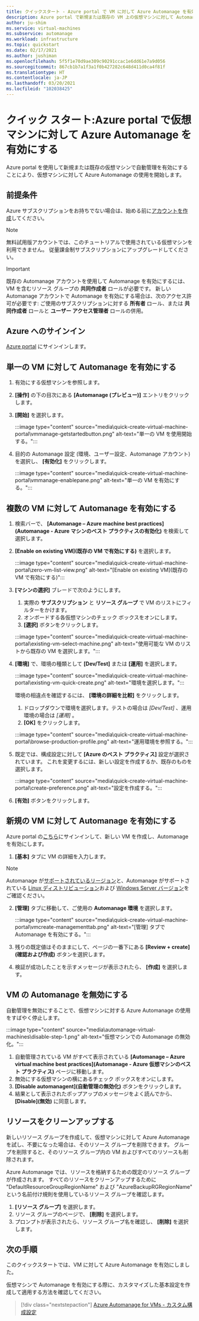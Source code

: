```yaml
---
title: クイックスタート - Azure portal で VM に対して Azure Automanage を有効にする
description: Azure portal で新規または既存の VM 上の仮想マシンに対して Automanage を迅速に有効にする方法について説明します。
author: ju-shim
ms.service: virtual-machines
ms.subservice: automanage
ms.workload: infrastructure
ms.topic: quickstart
ms.date: 02/17/2021
ms.author: jushiman
ms.openlocfilehash: 5f5f1e70d9ae309c90291ccac1e6dd61e7a9d056
ms.sourcegitcommit: 867cb1b7a1f3a1f0b427282c648d411d0ca4f81f
ms.translationtype: HT
ms.contentlocale: ja-JP
ms.lasthandoff: 03/20/2021
ms.locfileid: "102038425"
---
```

# <a name="quickstart-enable-azure-automanage-for-virtual-machines-in-the-azure-portal"></a>クイック スタート:Azure portal で仮想マシンに対して Azure Automanage を有効にする

Azure portal を使用して新規または既存の仮想マシンで自動管理を有効にすることにより、仮想マシンに対して Azure Automanage の使用を開始します。


## <a name="prerequisites"></a>前提条件

Azure サブスクリプションをお持ちでない場合は、始める前に[アカウントを作成](https://azure.microsoft.com/pricing/purchase-options/pay-as-you-go/)してください。

> [!NOTE]
> 無料試用版アカウントでは、このチュートリアルで使用されている仮想マシンを利用できません。 従量課金制サブスクリプションにアップグレードしてください。

> [!IMPORTANT]
> 既存の Automanage アカウントを使用して Automanage を有効にするには、VM を含むリソース グループの **共同作成者** ロールが必要です。 新しい Automanage アカウントで Automanage を有効にする場合は、次のアクセス許可が必要です: ご使用のサブスクリプションに対する **所有者** ロール、または **共同作成者** ロールと **ユーザー アクセス管理者** ロールの併用。


## <a name="sign-in-to-azure"></a>Azure へのサインイン

[Azure portal](https://aka.ms/AutomanagePortal-Ignite21) にサインインします。

## <a name="enable-automanage-for-a-single-vm"></a>単一の VM に対して Automanage を有効にする

1. 有効にする仮想マシンを参照します。

2. **[操作]** の下の目次にある **[Automanage (プレビュー)]** エントリをクリックします。

3. **[開始]** を選択します。

    :::image type="content" source="media\quick-create-virtual-machine-portal\vmmanage-getstartedbutton.png" alt-text="単一の VM を使用開始する。":::

4. 目的の Automanage 設定 (環境、ユーザー設定、Automanage アカウント) を選択し、 **[有効化]** をクリックします。

    :::image type="content" source="media\quick-create-virtual-machine-portal\vmmanage-enablepane.png" alt-text="単一の VM を有効にする。":::

## <a name="enable-automanage-for-multiple-vms"></a>複数の VM に対して Automanage を有効にする

1. 検索バーで、 **[Automanage – Azure machine best practices]\(Automanage - Azure マシンのベスト プラクティスの有効化)** を検索して選択します。

2. **[Enable on existing VM]\(既存の VM で有効にする\)** を選択します。

    :::image type="content" source="media\quick-create-virtual-machine-portal\zero-vm-list-view.png" alt-text="[Enable on existing VM]\(既存の VM で有効にする\)":::

3. **[マシンの選択]** ブレードで次のようにします。
    1. 実際の **サブスクリプション** と **リソース グループ** で VM のリストにフィルターをかけます。
    1. オンボードする各仮想マシンのチェック ボックスをオンにします。
    1. **[選択]** ボタンをクリックします。

    :::image type="content" source="media\quick-create-virtual-machine-portal\existing-vm-select-machine.png" alt-text="使用可能な VM のリストから既存の VM を選択します。":::

4. **[環境]** で、環境の種類として **[Dev/Test]** または **[運用]** を選択します。 

    :::image type="content" source="media\quick-create-virtual-machine-portal\existing-vm-quick-create.png" alt-text="環境を選択します。":::

   環境の相違点を確認するには、 **[環境の詳細を比較]** をクリックします。
    1. ドロップダウンで環境を選択します。テストの場合は *[Dev/Test]* 、運用環境の場合は *[運用]* 。
    1. **[OK]** をクリックします。

    :::image type="content" source="media\quick-create-virtual-machine-portal\browse-production-profile.png" alt-text="運用環境を参照する。":::

5. 既定では、構成設定に対して **[Azure のベスト プラクティス]** 設定が選択されています。 これを変更するには、新しい設定を作成するか、既存のものを選択します。 

    :::image type="content" source="media\quick-create-virtual-machine-portal\create-preference.png" alt-text="設定を作成する。":::

6. **[有効]** ボタンをクリックします。


## <a name="enable-automanage-for-a-new-vm"></a>新規の VM に対して Automanage を有効にする

Azure portal の[こちら](https://aka.ms/AzureAutomanagePreview)にサインインして、新しい VM を作成し、Automanage を有効にします。

1. **[基本]** タブに VM の詳細を入力します。

> [!NOTE]
> Automanage が[サポートされているリージョン](automanage-virtual-machines.md#supported-regions)と、Automanage がサポートされている [Linux ディストリビューション](automanage-linux.md#supported-linux-distributions-and-versions)および [Windows Server バージョン](automanage-windows-server.md#supported-windows-server-versions)をご確認ください。

2. **[管理]** タブに移動して、ご使用の **Automanage 環境** を選択します。

    :::image type="content" source="media\quick-create-virtual-machine-portal\vmcreate-managementtab.png" alt-text="[管理] タブで Automanage を有効にする。":::

3. 残りの既定値はそのままにして、ページの一番下にある **[Review + create] (確認および作成)** ボタンを選択します。

4. 検証が成功したことを示すメッセージが表示されたら、 **[作成]** を選択します。

## <a name="disable-automanage-for-vms"></a>VM の Automanage を無効にする

自動管理を無効にすることで、仮想マシンに対する Azure Automanage の使用をすばやく停止します。

:::image type="content" source="media\automanage-virtual-machines\disable-step-1.png" alt-text="仮想マシンでの Automanage の無効化。":::

1. 自動管理されている VM がすべて表示されている **[Automanage – Azure virtual machine best practices]\(Automanage - Azure 仮想マシンのベスト プラクティス)** ページに移動します。
1. 無効にする仮想マシンの横にあるチェック ボックスをオンにします。
1. **[Disable automanagent]\(自動管理の無効化\)** ボタンをクリックします。
1. 結果として表示されたポップアップのメッセージをよく読んでから、 **[Disable]\(無効\)** に同意します。


## <a name="clean-up-resources"></a>リソースをクリーンアップする

新しいリソース グループを作成して、仮想マシンに対して Azure Automanage を試し、不要になった場合は、そのリソース グループを削除できます。 グループを削除すると、そのリソース グループ内の VM およびすべてのリソースも削除されます。

Azure Automanage では、リソースを格納するための既定のリソース グループが作成されます。 すべてのリソースをクリーンアップするために "DefaultResourceGroupRegionName" および "AzureBackupRGRegionName" という名前付け規則を使用しているリソース グループを確認します。

1. **[リソース グループ]** を選択します。
1. リソース グループのページで、 **[削除]** を選択します。
1. プロンプトが表示されたら、リソース グループ名を確認し、 **[削除]** を選択します。


## <a name="next-steps"></a>次の手順

このクイックスタートでは、VM に対して Azure Automanage を有効にしました。

仮想マシンで Automanage を有効にする際に、カスタマイズした基本設定を作成して適用する方法を確認してください。

> [!div class="nextstepaction"]
> [Azure Automanage for VMs - カスタム構成設定](virtual-machines-custom-preferences.md)
